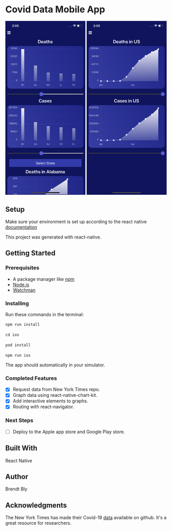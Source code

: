 # Covid Data Mobile App

<img src="assets/screenshot1.png" width="250">   <img src="assets/screenshot3.png" width="250">
## Setup

Make sure your environment is set up according to the react native [documentation](https://reactnative.dev/docs/environment-setup)

This project was generated with react-native.

## Getting Started

### Prerequisites

- A package manager like [npm](https://www.npmjs.com/)
- [Node.js](https://nodejs.org/en/)
- [Watchman](https://facebook.github.io/watchman/docs/nodejs/)


### Installing

Run these commands in the terminal:

```
npm run install

cd ios

pod install

npm run ios
```

The app should automatically in your simulator.

### Completed Features

- [x] Request data from New York Times repo.
- [x] Graph data using react-native-chart-kit.
- [x] Add interactive elements to graphs.
- [x] Routing with react-navigator.

### Next Steps

- [ ] Deploy to the Apple app store and Google Play store.

## Built With

React Native

## Author

Brendt Bly

## Acknowledgments

The New York Times has made their Covid-19 [data](https://github.com/nytimes/covid-19-data) available on github.  It's a great resource for researchers.
